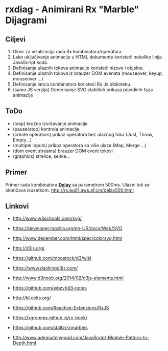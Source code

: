 # rxdiag - Animirani Rx "Marble" Dijagrami


## Ciljevi
 1. Okvir za vizalizacija rada Rx kombinatora/operatora. 
 2. Lako uključivanje animacije u HTML dokumente koristeći nekoliko linija JavaScript koda.
 3. Definisanje ulaznih tokova animacije koristeći nizove i objekte.
 4. Definisanje ulaznih tokova iz brauzer DOM evenata (mouseover, keyup, mouseover ...)
 5. Definisanje lanca kombinatora koristeći Rx Js biblioteku.
 6. (samo JS verzija) Generisanje SVG statičkih prikaza pojedinih faza animacije 

## ToDo
 - (loop) kružno izvršavanje animacije
 - (pause/stop) kontrola animacije
 - (create operators) prikaz operatora bez ulaznog toka (Just, Throw, Empty...)
 - (multiple inputs) prikaz operatora sa više ulaza (Map, Merge ...)
 - (dom event streams) brauzer DOM event tokovi 
 - (graphics) strelice, senke...

## Primer

Primer rada kombinatora [**Delay**](http://reactivex.io/documentation/operators/delay.html) sa parametrom 500ms. Ulazni tok se okončava izuzetkom. http://rx.eu01.aws.af.cm/delay500.html 

## Linkovi
 - http://www.w3schools.com/svg/
 - https://developer.mozilla.org/en-US/docs/Web/SVG
 - http://www.december.com/html/spec/colorsvg.html

 - http://d3js.org/
 - https://github.com/mbostock/d3/wiki
 - https://www.dashingd3js.com/
 - http://www.d3noob.org/2014/02/d3js-elements.html
 - https://github.com/wbzyl/d3-notes
 - http://bl.ocks.org/

 - https://github.com/Reactive-Extensions/RxJS
 - https://xgrommx.github.io/rx-book/
 - https://github.com/staltz/rxmarbles
 
 - http://www.adequatelygood.com/JavaScript-Module-Pattern-In-Depth.html 
 
